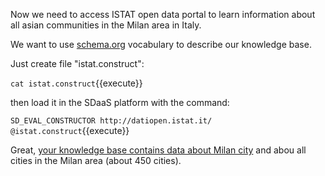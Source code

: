 Now we need to access ISTAT open data portal to learn information about all asian communities in the Milan area in Italy.

We want to use [schema.org](http://schema.org) vocabulary to describe our knowledge base.

Just create  file "istat.construct":

`cat istat.construct`{{execute}}

then load it in the SDaaS platform with the command:

`SD_EVAL_CONSTRUCTOR http://datiopen.istat.it/ @istat.construct`{{execute}}

Great, [your knowledge base contains data about Milan city](https://[[HOST_SUBDOMAIN]]-8889-[[KATACODA_HOST]].environments.katacoda.com/sdaas/#explore:kb:http://data.mycompany.com/resource/city_015146) and abou all cities in the Milan area (about 450 cities).

